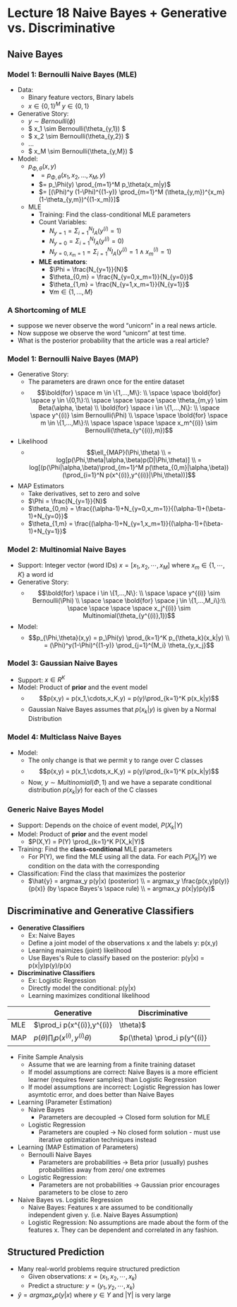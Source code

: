 # Lecture 18 Naive Bayes + Generative vs. Discriminative

## Naive Bayes

### Model 1: Bernoulli Naive Bayes (MLE)

* Data:
  * Binary feature vectors, Binary labels
  * $x \in \{0,1\}^M$ $y \in \{0,1\}$
* Generative Story:
  * $y \sim Bernoulli(\phi)$
  * $ x_1 \sim Bernoulli(\theta_{y,1}) $
  * $ x_2 \sim Bernoulli(\theta_{y,2}) $
  * ...
  * $ x_M \sim Bernoulli(\theta_{y,M}) $
* Model:
  * $p_{Φ,θ}(x,y)$
    * $= p_{\Phi,\theta}(x_1, x_2, ..., x_M, y)$
    * $= p_\Phi(y) \prod_{m=1}^M p_\theta(x_m|y)$
    * $= [(\Phi)^y (1-\Phi)^{(1-y)} \prod_{m=1}^M (\theta_{y,m})^{x_m}(1-\theta_{y,m})^{(1-x_m)}]$
  * MLE
    * Training: Find the class-conditional MLE parameters
    * Count Variables:
      * $N_{y=1} = \Sigma_{i=1}^{N} I_A(y^{(i)}=1)$
      * $N_{y=0} = \Sigma_{i=1}^{N} I_A(y^{(i)}=0)$
      * $N_{y=0,x_m=1} = \Sigma_{i=1}^{N} I_A(y^{(i)}=1 \wedge x_m^{(i)}=1)$
    * **MLE estimators**:
      * $\Phi = \frac{N_{y=1}}{N}$
      * $\theta_{0,m} = \frac{N_{y=0,x_m=1}}{N_{y=0}}$
      * $\theta_{1,m} = \frac{N_{y=1,x_m=1}}{N_{y=1}}$
      * $\forall m \in \{1,...,M\}$

### A Shortcoming of MLE

* suppose we never observe the word “unicorn” in a real news article. 
* Now suppose we observe the word “unicorn” at test time.
* What is the posterior probability that the article was a real article?

### Model 1: Bernoulli Naive Bayes (MAP)

* Generative Story:
  * The parameters are drawn once for the entire dataset
  * $$\bold{for} \space m \in \{1,...,M\}: \\ \space \space \bold{for} \space y \in \{0,1\}:\\ \space \space \space \space \theta_{m,y} \sim Beta(\alpha, \beta) \\ \bold{for} \space i \in \{1,...,N\}: \\ \space \space y^{(i)} \sim Bernoulli(\Phi) \\ \space \space \bold{for} \space m \in \{1,...,M\}:\\ \space \space \space \space x_m^{(i)} \sim Bernoulli(\theta_{y^{(i)},m})$$
* Likelihood
  * $$\ell_{MAP}(\Phi,\theta) \\ = log[p(\Phi,\theta|\alpha,\beta)p(D|\Phi,\theta)] \\ = log[(p(\Phi|\alpha,\beta)\prod_{m=1}^M p(\theta_{0,m}|\alpha,\beta))(\prod_{i=1}^N p(x^{(i)},y^{(i)}|\Phi,\theta))]$$
* MAP Estimators
  * Take derivatives, set to zero and solve
  * $\Phi = \frac{N_{y=1}}{N}$
  * $\theta_{0,m} = \frac{(\alpha-1)+N_{y=0,x_m=1}}{(\alpha-1)+(\beta-1)+N_{y=0}}$
  * $\theta_{1,m} = \frac{(\alpha-1)+N_{y=1,x_m=1}}{(\alpha-1)+(\beta-1)+N_{y=1}}$

### Model 2: Multinomial Naive Bayes

* Support: Integer vector (word IDs) $x=[x_1,x_2,\cdots,x_M]$ where $x_m \in \{1,\cdots,K\}$ a word id
* Generative Story:
  * $$\bold{for} \space i \in \{1,...,N\}: \\ \space \space y^{(i)} \sim Bernoulli(\Phi) \\ \space \space \bold{for} \space j \in \{1,...,M_i\}:\\ \space \space \space \space x_j^{(i)} \sim Multinomial(\theta_{y^{(i)},1})$$
* Model:
  * $$p_{\Phi,\theta}(x,y) = p_\Phi(y) \prod_{k=1}^K p_{\theta_k}(x_k|y) \\ = (\Phi)^y(1-\Phi)^{(1-y)} \prod_{j=1}^{M_i} \theta_{y,x_j}$$

### Model 3: Gaussian Naive Bayes

* Support: $x \in R^K$
* Model: Product of **prior** and the event model
  * $$p(x,y) = p(x_1,\cdots,x_K,y) = p(y)\prod_{k=1}^K p(x_k|y)$$
  * Gaussian Naive Bayes assumes that $p(x_k|y)$ is given by a Normal Distribution

### Model 4: Multiclass Naive Bayes

* Model:
  * The only change is that we permit y to range over C classes
  * $$p(x,y) = p(x_1,\cdots,x_K,y) = p(y)\prod_{k=1}^K p(x_k|y)$$
  * Now, $y \sim Multinomial(\Phi,1)$ and we have a separate conditional distribution $p(x_k|y)$ for each of the C classes

### Generic Naive Bayes Model

* Support: Depends on the choice of event model, $P(X_k|Y)$
* Model: Product of **prior** and the event model
  * $P(X,Y) = P(Y) \prod_{k=1}^K P(X_k|Y)$
* Training: Find the **class-conditional** MLE parameters
  * For P(Y), we find the MLE using all the data. For each $P(X_k|Y)$ we condition on the data with the corresponding
* Classification: Find the class that maximizes the posterior
  * $\hat{y} = argmax_y p(y|x) (posterior) \\ = argmax_y \frac{p(x,y)p(y)}{p(x)} (by \space Bayes's \space rule) \\ = argmax_y p(x|y)p(y)$

## Discriminative and Generative Classifiers

* **Generative Classifiers**
  * Ex: Naive Bayes
  * Define a joint model of the observations x and the labels y: p(x,y)
  * Learning maimizes (joint) likelihood
  * Use Bayes's Rule to classify based on the posterior: p(y|x) = p(x|y)p(y)/p(x)
* **Discriminative Classifiers**
  * Ex: Logistic Regression
  * Directly model the conditional: p(y|x)
  * Learning maximizes conditional likelihood

|      | Generative                                    | Discriminative                                |
| ---- | --------------------------------------------- | --------------------------------------------- |
| MLE  | $\prod_i p(x^{(i)},y^{(i)}|\theta)$           | $\prod_i p(y^{(i)}|x^{(i)},\theta)$           |
| MAP  | $p(\theta) \prod_i p(x^{(i)},y^{(i)} \theta)$ | $p(\theta) \prod_i p(y^{(i)}|x^{(i)},\theta)$ |

* Finite Sample Analysis
  * Assume that we are learning from a finite training dataset
  * If model assumptions are correct: Naive Bayes is a more efficient learner (requires fewer samples) than Logistic Regression
  * If model assumptions are incorrect: Logistic Regression has lower asymtotic error, and does better than Naive Bayes
* Learning (Parameter Estimation)
  * Naive Bayes
    * Parameters are decoupled -> Closed form solution for MLE
  * Logistic Regression
    * Parameters are coupled -> No closed form solution - must use iterative optimization techniques instead
* Learning (MAP Estimation of Parameters)
  * Bernoulli Naive Bayes
    * Parameters are probabilities -> Beta prior (usually) pushes probabilities away from zero/ one extremes
  * Logistic Regression:
    * Parameters are not probabilities -> Gaussian prior encourages parameters to be close to zero
* Naive Bayes vs. Logistic Regression
  * Naive Bayes: Features x are assumed to be conditionally independent given y. (i.e. Naive Bayes Assumption)
  * Logistic Regression: No assumptions are made about the form of the features x. They can be dependent and correlated in any fashion.

## Structured Prediction

* Many real-world problems require structured prediction
  * Given observations: $x=(x_1,x_2,\cdots,x_k)$
  * Predict a structure: $y=(y_1,y_2,\cdots,x_k)$
* $\hat{y} = argmax_y p(y|x)$ where $y \in Y$ and |Y| is very large